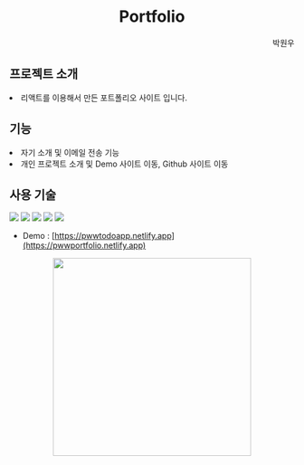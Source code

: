 <h1 align="center">Portfolio</h1>

<div align="end">박원우</div>

<h2>프로젝트 소개</h2>

<li> 리액트를 이용해서 만든 포트폴리오 사이트 입니다.  </li>

<h2>기능</h2>
  <li> 자기 소개 및 이메일 전송 기능  </li>
  <li> 개인 프로젝트 소개 및 Demo 사이트 이동, Github 사이트 이동 </li>

<h2>사용 기술</h2>

<p style="pointer-events: none;">
  <img src="https://img.shields.io/badge/html5-F05032?style=for-the-badge&logo=html5&logoColor=white">
  <img src="https://img.shields.io/badge/css-1572B6?style=for-the-badge&logo=css3&logoColor=white">
  <img src="https://img.shields.io/badge/javascript-F7DF1E?style=for-the-badge&logo=javascript&logoColor=black">
  <img src="https://img.shields.io/badge/netlify-00C7B7?style=for-the-badge&logo=netlify&logoColor=white">
  <img src="https://img.shields.io/badge/github-181717?style=for-the-badge&logo=github&logoColor=white">
</p>

- Demo : [https://pwwtodoapp.netlify.app](https://pwwportfolio.netlify.app)

<div align="center"><img src="https://github.com/user-attachments/assets/071d3cc5-a5bf-498f-b6ae-d08f1dffda5f" height="350"></div>
